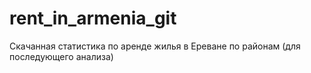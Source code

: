 # rent_in_armenia_git
Скачанная статистика по аренде жилья в Ереване по районам (для последующего анализа)
